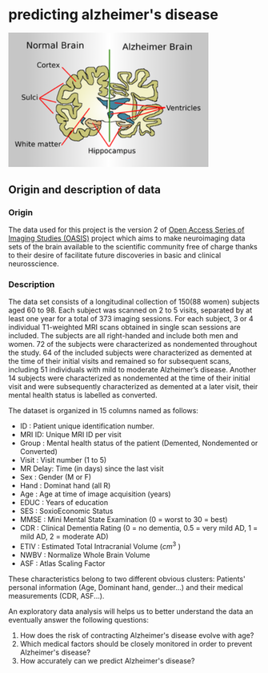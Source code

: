 # predicting alzheimer's disease<br>

<img src="images/alzheimer.png" alt="Healthy Vs Alzheimer's brains" width="400px">


## Origin and description of data
### Origin
The data used for this project is the version 2 of <a href='http://www.oasis-brains.org/'>Open Access Series of Imaging Studies (OASIS)</a> project which aims to make neuroimaging data sets of the brain available to the scientific community free of charge thanks to their desire of facilitate future discoveries in basic and clinical neurosscience.

### Description
The data set consists of a longitudinal collection of 150(88 women) subjects aged 60 to 98. Each subject was scanned on 2 to 5 visits, separated by at least one year for a total of 373 imaging sessions. For each subject, 3 or 4 individual T1-weighted MRI scans obtained in single scan sessions are included. The subjects are all right-handed and include both men and women. 72 of the subjects were characterized as nondemented throughout the study. 64 of the included subjects were characterized as demented at the time of their initial visits and remained so for subsequent scans, including 51 individuals with mild to moderate Alzheimer’s disease. Another 14 subjects were characterized as nondemented at the time of their initial visit and were subsequently characterized as demented at a later visit, their mental health status is labelled as converted.

The dataset is organized in 15 columns named as follows:
- ID : Patient unique identification number.
- MRI ID: Unique MRI ID per visit
- Group : Mental health status of the patient (Demented, Nondemented or Converted)
- Visit : Visit number (1 to 5)
- MR Delay: Time (in days) since the last visit
- Sex : Gender (M or F)
- Hand : Dominat hand (all R)
- Age : Age at time of image acquisition (years) 
- EDUC : Years of education
- SES : SoxioEconomic Status
- MMSE : Mini Mental State Examination  (0 = worst to 30 = best)
- CDR : Clinical Dementia Rating (0 = no dementia, 0.5 = very mild AD, 1 = mild AD, 2 = moderate AD)
- ETIV : Estimated Total Intracranial Volume ($cm^3$ )
- NWBV : Normalize Whole Brain Volume
- ASF : Atlas Scaling Factor

These characteristics belong to two different obvious clusters: Patients' personal information (Age, Dominant hand, gender...) and their medical measurements (CDR, ASF...).

An exploratory data analysis will helps us to better understand the data an eventually answer the following questions:
1. How does the risk of contracting Alzheimer's disease evolve with age?
2. Which medical factors should be closely monitored in order to prevent Alzheimer's disease?
4. How accurately can we predict Alzheimer's disease?
